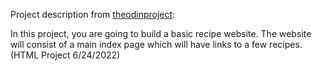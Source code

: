 Project description from [theodinproject](https://www.theodinproject.com/lessons/foundations-recipes):

In this project, you are going to build a basic recipe website.
The website will consist of a main index page which will have links to a few recipes. (HTML Project 6/24/2022)




